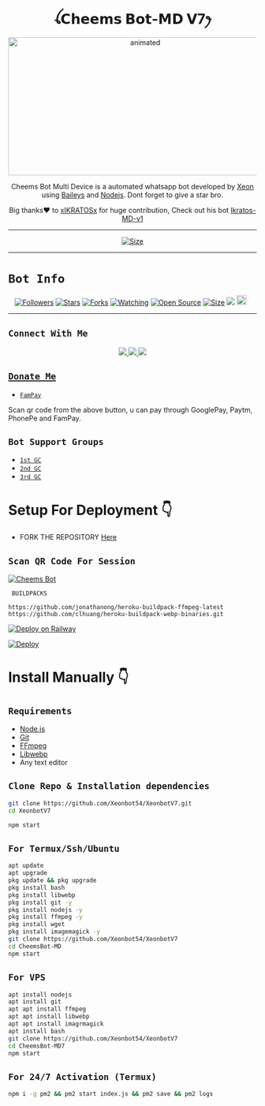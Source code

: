 

<h1 align="center">ꪶ𝗖𝗵𝗲𝗲𝗺𝘀 𝗕𝗼𝘁-𝗠𝗗 𝗩7ꫂ<br></h1>
<p align="center">
<img src="https://media.tenor.com/sCkOgr0s6GsAAAAC/cheems-nerd.gif" alt="animated" width="540" height="280" />
</p>

<p align="center">
Cheems Bot Multi Device is a automated whatsapp bot developed by <a href="https://github.com/DGXeon" target="_blank">Xeon</a> using <a href="https://github.com/adiwajshing/Baileys" target="_blank">Baileys</a> and <a href="https://github.com/nodejs" target="_blank">Nodejs</a>. Dont forget to give a star bro.
</p>

<p align="center">
Big thanks❤️ to <a href="https://github.com/xIKRATOSx" target="_blank">xIKRATOSx</a> for huge contribution, Check out his bot <a href="https://github.com/xIKRATOSx/Ikratos-MD-v1" target="_blank">Ikratos-MD-v1</a>
</p>

---

<p align="center">
<a href="https://youtu.be/eE1bUUnR87Y"><img title="Size" src="https://img.shields.io/badge/Tutorial-Video-green"></a>
</p>

------

# ```Bot Info```
<p align="center">
<a href="https://github.com/xIKRATOSx/followers"><img title="Followers" src="https://img.shields.io/github/followers/xIKRATOSx?color=red&style=flat-square"></a>
<a href="https://github.com/Xeonbot54/XeonBotV7/stargazers/"><img title="Stars" src="https://img.shields.io/github/stars/Xeonbot54/XeonBotV7?color=blue&style=flat-square"></a>
<a href="https://github.com/Xeonbot54/XeonBotV7/network/members"><img title="Forks" src="https://img.shields.io/github/forks/Xeonbot54/XeonBotV7?color=red&style=flat-square"></a>
<a href="https://github.com/Xeonbot54/XeonBotV7/watchers"><img title="Watching" src="https://img.shields.io/github/watchers/Xeonbot54/XeonBotV7?label=Watchers&color=blue&style=flat-square"></a>
<a href="https://github.com/Xeonbot54/XeonBotV7"><img title="Open Source" src="https://img.shields.io/badge/Author-xIKRATOSx%20Bot%20Inc.-red?v=103"></a>
<a href="https://github.com/Xeonbot54/XeonBotV7/"><img title="Size" src="https://img.shields.io/github/repo-size/Xeonbot54/XeonBotV7?style=flat-square&color=green"></a>
<a href="https://hits.seeyoufarm.com"><img src="https://hits.seeyoufarm.com/api/count/incr/badge.svg?url=https%3A%2F%2Fgithub.com/Xeonbot54/XeonBotV7&count_bg=%2379C83D&title_bg=%23555555&icon=probot.svg&icon_color=%2300FF6D&title=hits&edge_flat=false"/></a>
<a href="https://github.com/Xeonbot54/XeonBotV7/graphs/commit-activity"><img height="20" src="https://img.shields.io/badge/Maintained%3F-yes-green.svg"></a>&nbsp;&nbsp;
</p>
<p align='center'>
    </p>

-------

## ```Connect With Me```
<p align="center">
<a href="https://wa.me/918982860407"><img src="https://img.shields.io/badge/Contact xIKRATOSx-25D366?style=for-the-badge&logo=whatsapp&logoColor=white" />
<a href="https://chat.whatsapp.com/HYj9wu5Jrv6CROxyeQbHoS"><img src="https://img.shields.io/badge/Join Official GC-25D366?style=for-the-badge&logo=whatsapp&logoColor=white" />
<a href="https://youtube.com/@xIKRATOSx"><img src="https://img.shields.io/badge/Subscribe xIKRATOSx-ff0000?style=for-the-badge&logo=youtube&logoColor=ff000000&link=https://youtube.com/@xIKRATOSx" /><br>
</p>

## ```Donate Me```

- [`FamPay`](https://i.ibb.co/SKkw6Sy/IMG-20221223-WA0373.jpg)

<p align="left">
Scan qr code from the above button, u can pay through GooglePay, Paytm, PhonePe and FamPay.
</p>

## ```Bot Support Groups```

- [`1st GC`](https://chat.whatsapp.com/HYj9wu5Jrv6CROxyeQbHoS)
- [`2nd GC`](https://chat.whatsapp.com/BW0o3ZyiAF5Azb1bIqG9Ue)
- [`3rd GC`](https://chat.whatsapp.com/KMymhLdGcjPHihOkrfHW7q)

# Setup For Deployment 👇

- FORK THE REPOSITORY [Here](https://github.com/Xeonbot54/XeonbotV7/fork)

## `Scan QR Code For Session`
[![Cheems Bot](https://repl.it/badge/github/quiec/whatsasena)](https://replit.com/@DGXeon/Cheems-Bot-Multi-Device-Qr-Code-Generator?output%20only=1&lite=1#index.js)

 ` BUILDPACKS`

```
https://github.com/jonathanong/heroku-buildpack-ffmpeg-latest
https://github.com/clhuang/heroku-buildpack-webp-binaries.git
```

[![Deploy on Railway](https://railway.app/button.svg)](https://railway.app/new/template?template=https%3A%2F%2Fgithub.com/Xeonbot54/XeonBotV7)

[![Deploy](https://www.herokucdn.com/deploy/button.svg)](https://heroku.com/deploy?template=https://github.com/Xeonbot54/XeonBotV7)

# Install Manually 👇
## `Requirements`
* [Node.js](https://nodejs.org/en/)
* [Git](https://git-scm.com/downloads)
* [FFmpeg](https://github.com/BtbN/FFmpeg-Builds/releases/download/autobuild-2020-12-08-13-03/ffmpeg-n4.3.1-26-gca55240b8c-win64-gpl-4.3.zip)
* [Libwebp](https://developers.google.com/speed/webp/download)
* Any text editor
## `Clone Repo & Installation dependencies`
```bash
git clone https://github.com/Xeonbot54/XeonbotV7.git
cd XeonbotV7 

npm start
```
## `For Termux/Ssh/Ubuntu`
```bash
apt update
apt upgrade
pkg update && pkg upgrade
pkg install bash
pkg install libwebp
pkg install git -y
pkg install nodejs -y 
pkg install ffmpeg -y 
pkg install wget
pkg install imagemagick -y
git clone https://github.com/Xeonbot54/XeonbotV7 
cd CheemsBot-MD
npm start
```
## `For VPS`
```bash
apt install nodejs 
apt install git 
apt apt install ffmpeg 
apt apt install libwebp 
apt apt install imagrmagick
apt install bash
git clone https://github.com/Xeonbot54/XeonbotV7 
cd CheemsBot-MD7
npm start
```
## `For 24/7 Activation (Termux)`
```bash
npm i -g pm2 && pm2 start index.js && pm2 save && pm2 logs
```
